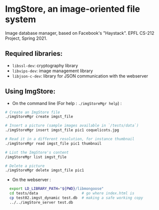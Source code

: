 # ImgStore, an image-oriented file system
Image database manager, based on Facebook's "Haystack". EPFL CS-212 Project, Spring 2021. 

## Required libraries:
- `libssl-dev`: cryptography library
- `libvips-dev`: image management library
- `libjson-c-dev`: library for JSON communication with the webserver

## Using ImgStore:
- On the command line (For help : `./imgStoreMgr help`) : 

```sh
# Create an ImgStore file
./imgStoreMgr create imgst_file 

# Insert a picture (sample images available in `/tests/data`)
./imgStoreMgr insert imgst_file pic1 coquelicots.jpg

# Read it in a different resolution, for instance thumbnail
./imgStoreMgr read imgst_file pic1 thumbnail

# List the ImgStore's content
/imgStoreMgr list imgst_file

# Delete a picture
./imgStoreMgr delete imgst_file pic1

```

- On the webserver :
```sh
  export LD_LIBRARY_PATH="${PWD}/libmongoose"
  cd tests/data                    # go where index.html is
  cp test02.imgst_dynamic test.db  # making a safe working copy
  ../../imgStore_server test.db
```
